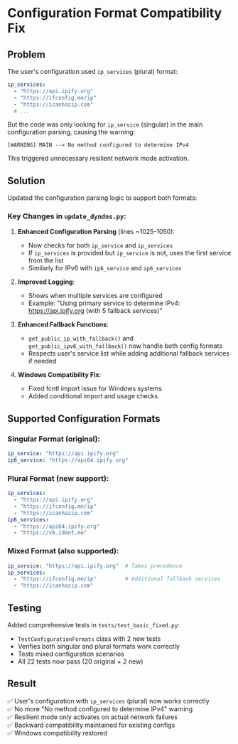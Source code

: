 # Configuration Format Compatibility Fix

## Problem

The user's configuration used `ip_services` (plural) format:
```yaml
ip_services:
  - "https://api.ipify.org"
  - "https://ifconfig.me/ip"
  - "https://icanhazip.com"
  # ...
```

But the code was only looking for `ip_service` (singular) in the main configuration parsing, causing the warning:
```
[WARNING] MAIN --> No method configured to determine IPv4
```

This triggered unnecessary resilient network mode activation.

## Solution

Updated the configuration parsing logic to support both formats:

### Key Changes in `update_dyndns.py`:

1. **Enhanced Configuration Parsing** (lines ~1025-1050):
   - Now checks for both `ip_service` and `ip_services`
   - If `ip_services` is provided but `ip_service` is not, uses the first service from the list
   - Similarly for IPv6 with `ip6_service` and `ip6_services`

2. **Improved Logging**:
   - Shows when multiple services are configured
   - Example: "Using primary service to determine IPv4: https://api.ipify.org (with 5 fallback services)"

3. **Enhanced Fallback Functions**:
   - `get_public_ip_with_fallback()` and `get_public_ipv6_with_fallback()` now handle both config formats
   - Respects user's service list while adding additional fallback services if needed

4. **Windows Compatibility Fix**:
   - Fixed fcntl import issue for Windows systems
   - Added conditional import and usage checks

## Supported Configuration Formats

### Singular Format (original):
```yaml
ip_service: "https://api.ipify.org"
ip6_service: "https://api64.ipify.org"
```

### Plural Format (new support):
```yaml
ip_services:
  - "https://api.ipify.org"
  - "https://ifconfig.me/ip"
  - "https://icanhazip.com"
ip6_services:
  - "https://api64.ipify.org"
  - "https://v6.ident.me"
```

### Mixed Format (also supported):
```yaml
ip_service: "https://api.ipify.org"  # Takes precedence
ip_services:
  - "https://ifconfig.me/ip"         # Additional fallback services
  - "https://icanhazip.com"
```

## Testing

Added comprehensive tests in `tests/test_basic_fixed.py`:
- `TestConfigurationFormats` class with 2 new tests
- Verifies both singular and plural formats work correctly
- Tests mixed configuration scenarios
- All 22 tests now pass (20 original + 2 new)

## Result

✅ User's configuration with `ip_services` (plural) now works correctly  
✅ No more "No method configured to determine IPv4" warning  
✅ Resilient mode only activates on actual network failures  
✅ Backward compatibility maintained for existing configs  
✅ Windows compatibility restored
